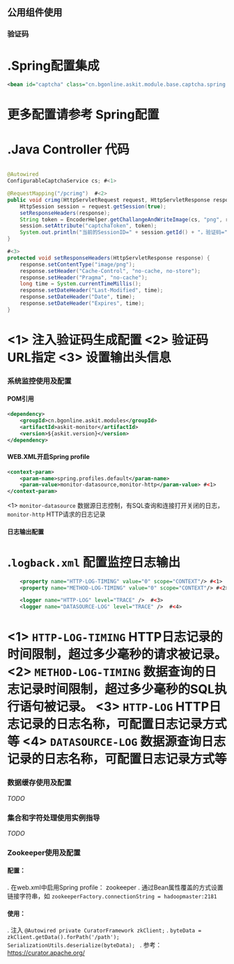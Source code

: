 ## 公用组件使用

### 验证码

.Spring配置集成
====
```xml
<bean id="captcha" class="cn.bgonline.askit.module.base.captcha.spring.PatchcaFactoryBean"/>
```

更多配置请参考 Spring配置
====

.Java Controller 代码
====
```java

@Autowired
ConfigurableCaptchaService cs; #<1>

@RequestMapping("/pcrimg")  #<2>
public void crimg(HttpServletRequest request, HttpServletResponse response) throws IOException {
	HttpSession session = request.getSession(true);
	setResponseHeaders(response);
	String token = EncoderHelper.getChallangeAndWriteImage(cs, "png", response.getOutputStream());
	session.setAttribute("captchaToken", token);
	System.out.println("当前的SessionID=" + session.getId() + "，验证码=" + token);
}

#<3>
protected void setResponseHeaders(HttpServletResponse response) {
	response.setContentType("image/png");
	response.setHeader("Cache-Control", "no-cache, no-store");
	response.setHeader("Pragma", "no-cache");
	long time = System.currentTimeMillis();
	response.setDateHeader("Last-Modified", time);
	response.setDateHeader("Date", time);
	response.setDateHeader("Expires", time);
}
```

<1> 注入验证码生成配置
<2> 验证码URL指定
<3> 设置输出头信息
====


### 系统监控使用及配置

#### POM引用
```xml
<dependency>
    <groupId>cn.bgonline.askit.modules</groupId>
    <artifactId>askit-monitor</artifactId>
    <version>${askit.version}</version>
</dependency>
```

#### WEB.XML开启Spring profile
```xml
<context-param>
    <param-name>spring.profiles.default</param-name>
    <param-value>monitor-datasource,monitor-http</param-value> #<1>
</context-param>
```
<1> `monitor-datasource` 数据源日志控制，有SQL查询和连接打开关闭的日志，`monitor-http` HTTP请求的日志记录

#### 日志输出配置

.`logback.xml` 配置监控日志输出
====
```xml
    <property name="HTTP-LOG-TIMING" value="0" scope="CONTEXT"/> #<1>
    <property name="METHOD-LOG-TIMING" value="0" scope="CONTEXT"/> #<2>

    <logger name="HTTP-LOG" level="TRACE" />  #<3>
    <logger name="DATASOURCE-LOG" level="TRACE" />  #<4>
```
<1> `HTTP-LOG-TIMING` HTTP日志记录的时间限制，超过多少毫秒的请求被记录。
<2> `METHOD-LOG-TIMING` 数据查询的日志记录时间限制，超过多少毫秒的SQL执行语句被记录。
<3> `HTTP-LOG` HTTP日志记录的日志名称，可配置日志记录方式等
<4> `DATASOURCE-LOG` 数据源查询日志记录的日志名称，可配置日志记录方式等
====

### 数据缓存使用及配置

_TODO_

### 集合和字符处理使用实例指导
_TODO_


### Zookeeper使用及配置

#### 配置：
. 在web.xml中启用Spring profile： zookeeper
. 通过Bean属性覆盖的方式设置链接字符串，如 `zookeeperFactory.connectionString = hadoopmaster:2181`

#### 使用：
. 注入 `@Autowired private CuratorFramework zkClient;`
.  `byteData = zkClient.getData().forPath('/path'); SerializationUtils.deserialize(byteData); `
. 参考： https://curator.apache.org/
